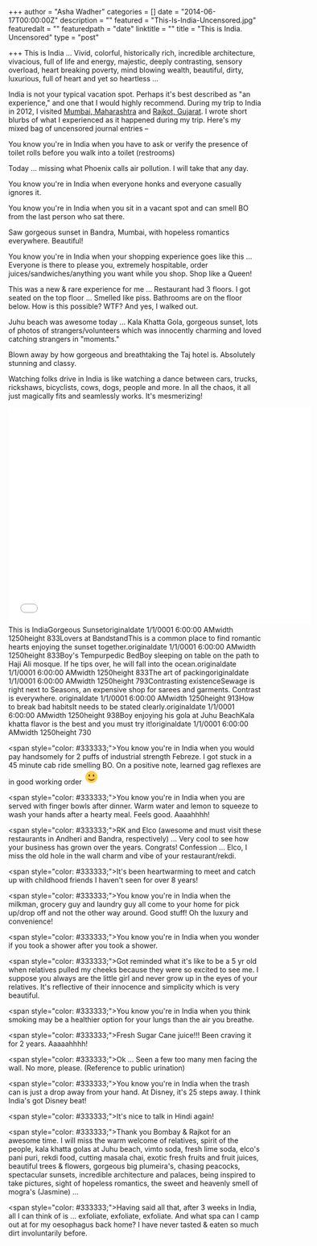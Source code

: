 +++
author = "Asha Wadher"
categories = []
date = "2014-06-17T00:00:00Z"
description = ""
featured = "This-Is-India-Uncensored.jpg"
featuredalt = ""
featuredpath = "date"
linktitle = ""
title = "This is India. Uncensored"
type = "post"

+++
This is India ...
Vivid, colorful, historically rich, incredible architecture, vivacious, full of life and energy, majestic, deeply contrasting, sensory overload, heart breaking poverty, mind blowing wealth, beautiful, dirty, luxurious, full of heart <!--more-->and yet so heartless ...


India is not your typical vacation spot. Perhaps it's best described as "an experience," and one that I would highly recommend. During my trip to India in 2012, I visited <a href="http://wikitravel.org/en/Mumbai" target="_blank">Mumbai, Maharashtra</a> and <a href="http://en.wikipedia.org/wiki/Rajkot" target="_blank">Rajkot, Gujarat</a>. I wrote short blurbs of what I experienced as it happened during my trip. Here's my mixed bag of uncensored journal entries –

You know you're in India when you have to ask or verify the presence of toilet rolls before you walk into a toilet (restrooms)

Today ...
missing what Phoenix calls air pollution. I will take that any day.

You know you're in India when everyone honks and everyone casually ignores it.

You know you're in India when you sit in a vacant spot and can smell BO from the last person who sat there.

Saw gorgeous sunset in Bandra, Mumbai, with hopeless romantics everywhere. Beautiful!

You know you're in India when your shopping experience goes like this ...
Everyone is there to please you, extremely hospitable, order juices/sandwiches/anything you want while you shop. Shop like a Queen!

This was a new & rare experience for me ...
Restaurant had 3 floors. I got seated on the top floor ...
Smelled like piss. Bathrooms are on the floor below. How is this possible? WTF? And yes, I walked out.

Juhu beach was awesome today ...
Kala Khatta Gola, gorgeous sunset, lots of photos of strangers/volunteers which was innocently charming and loved catching strangers in "moments."

Blown away by how gorgeous and breathtaking the Taj hotel is. Absolutely stunning and classy.

Watching folks drive in India is like watching a dance between cars, trucks, rickshaws, bicyclists, cows, dogs, people and more. In all the chaos, it all just magically fits and seamlessly works. It's mesmerizing!

<iframe width="600" height="430" src="//www.cincopa.com/media-platform/iframe.aspx?fid=A8FAXwrh3EmR" frameborder="0" allowfullscreen scrolling="no"></iframe><noscript><span>This is India</span><span>Gorgeous Sunset</span><span>originaldate</span><span> 1/1/0001 6:00:00 AM</span><span>width</span><span> 1250</span><span>height</span><span> 833</span><span>Lovers at Bandstand</span><span>This is a common place to find romantic hearts enjoying the sunset together.</span><span>originaldate</span><span> 1/1/0001 6:00:00 AM</span><span>width</span><span> 1250</span><span>height</span><span> 833</span><span>Boy's Tempurpedic Bed</span><span>Boy sleeping on table on the path to Haji Ali mosque. If he tips over, he will fall into the ocean.</span><span>originaldate</span><span> 1/1/0001 6:00:00 AM</span><span>width</span><span> 1250</span><span>height</span><span> 833</span><span>The art of packing</span><span>originaldate</span><span> 1/1/0001 6:00:00 AM</span><span>width</span><span> 1250</span><span>height</span><span> 793</span><span>Contrasting existence</span><span>Sewage is right next to Seasons, an expensive shop for sarees and garments. Contrast is everywhere. </span><span>originaldate</span><span> 1/1/0001 6:00:00 AM</span><span>width</span><span> 1250</span><span>height</span><span> 913</span><span>How to break bad habits</span><span>It needs to be stated clearly.</span><span>originaldate</span><span> 1/1/0001 6:00:00 AM</span><span>width</span><span> 1250</span><span>height</span><span> 938</span><span>Boy enjoying his gola at Juhu Beach</span><span>Kala khatta flavor is the best and you must try it!</span><span>originaldate</span><span> 1/1/0001 6:00:00 AM</span><span>width</span><span> 1250</span><span>height</span><span> 730</span></noscript>

<span style=\"color: #333333;\">You know you're in India when you would pay handsomely for 2 puffs of industrial strength Febreze. I got stuck in a 45 minute cab ride smelling BO. On a positive note, learned gag reflexes are in good working order  ![:)](/img/twiztedmyrtle/simple-smile.png)</span>

<span style=\"color: #333333;\">You know you're in India when you are served with finger bowls after dinner. Warm water and lemon to squeeze to wash your hands after a hearty meal. Feels good.  Aaaahhhh!</span>

<span style=\"color: #333333;\">RK and Elco (awesome and must visit these restaurants in Andheri and Bandra, respectively) ...
Very cool to see how your business has grown over the years. Congrats! Confession ...
Elco, I miss the old hole in the wall charm and vibe of your restaurant/rekdi.</span>

<span style=\"color: #333333;\">It's been heartwarming to meet and catch up with childhood friends I haven't seen for over 8 years!</span>

<span style=\"color: #333333;\">You know you're in India when the milkman, grocery guy and laundry guy all come to your home for pick up/drop off and not the other way around. Good stuff! Oh the luxury and convenience!</span>

<span style=\"color: #333333;\">You know you're in India when you wonder if you took a shower after you took a shower.</span>

<span style=\"color: #333333;\">Got reminded what it's like to be a 5 yr old when relatives pulled my cheeks because they were so excited to see me. I suppose you always are the little girl and never grow up in the eyes of your relatives. It's reflective of their innocence and simplicity which is very beautiful.</span>

<span style=\"color: #333333;\">You know you're in India when you think smoking may be a healthier option for your lungs than the air you breathe.</span>

<span style=\"color: #333333;\">Fresh Sugar Cane juice!!! Been craving it for 2 years. Aaaaahhhh!</span>

<span style=\"color: #333333;\">Ok ...
Seen a few too many men facing the wall. No more, please. (Reference to public urination)</span>

<span style=\"color: #333333;\">You know you're in India when the trash can is just a drop away from your hand. At Disney, it's 25 steps away. I think India's got Disney beat!</span>

<span style=\"color: #333333;\">It's nice to talk in Hindi again!</span>

<span style=\"color: #333333;\">Thank you Bombay & Rajkot for an awesome time. I will miss the warm welcome of relatives, spirit of the people, kala khatta golas at Juhu beach, vimto soda, fresh lime soda, elco's pani puri, rekdi food, cutting masala chai, exotic fresh fruits and fruit juices, beautiful trees & flowers, gorgeous big plumeira's, chasing peacocks, spectacular sunsets, incredible architecture and palaces, being inspired to take pictures, sight of hopeless romantics, the sweet and heavenly smell of mogra's (Jasmine) ...
</span>

<span style=\"color: #333333;\">Having said all that, after 3 weeks in India, all I can think of is ...
exfoliate, exfoliate, exfoliate. And what spa can I camp out at for my oesophagus back home? I have never tasted & eaten so much dirt involuntarily before.</span>
